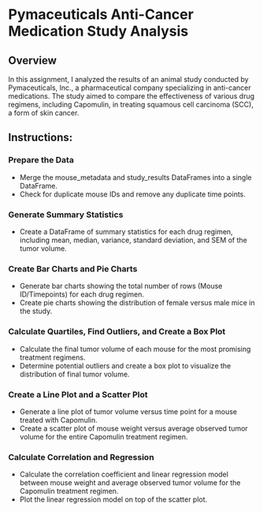 # Pymaceuticals Anti-Cancer Medication Study Analysis

## Overview

In this assignment, I analyzed the results of an animal study conducted by Pymaceuticals, Inc., a pharmaceutical company specializing in anti-cancer medications. The study aimed to compare the effectiveness of various drug regimens, including Capomulin, in treating squamous cell carcinoma (SCC), a form of skin cancer.

## Instructions: 

### Prepare the Data

* Merge the mouse_metadata and study_results DataFrames into a single DataFrame.
* Check for duplicate mouse IDs and remove any duplicate time points.

### Generate Summary Statistics

* Create a DataFrame of summary statistics for each drug regimen, including mean, median, variance, standard deviation, and SEM of the tumor volume.

### Create Bar Charts and Pie Charts

* Generate bar charts showing the total number of rows (Mouse ID/Timepoints) for each drug regimen.
* Create pie charts showing the distribution of female versus male mice in the study.

### Calculate Quartiles, Find Outliers, and Create a Box Plot

* Calculate the final tumor volume of each mouse for the most promising treatment regimens.
* Determine potential outliers and create a box plot to visualize the distribution of final tumor volume.

### Create a Line Plot and a Scatter Plot

* Generate a line plot of tumor volume versus time point for a mouse treated with Capomulin.
* Create a scatter plot of mouse weight versus average observed tumor volume for the entire Capomulin treatment regimen.

### Calculate Correlation and Regression

* Calculate the correlation coefficient and linear regression model between mouse weight and average observed tumor volume for the Capomulin treatment regimen.
* Plot the linear regression model on top of the scatter plot.

